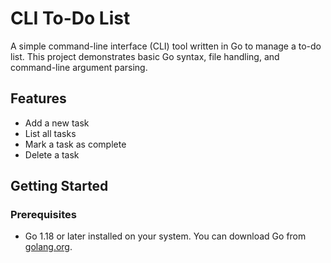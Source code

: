 # CLI To-Do List

A simple command-line interface (CLI) tool written in Go to manage a to-do list. This project demonstrates basic Go syntax, file handling, and command-line argument parsing.

## Features

- Add a new task
- List all tasks
- Mark a task as complete
- Delete a task

## Getting Started

### Prerequisites

- Go 1.18 or later installed on your system. You can download Go from [golang.org](https://golang.org/dl/).

